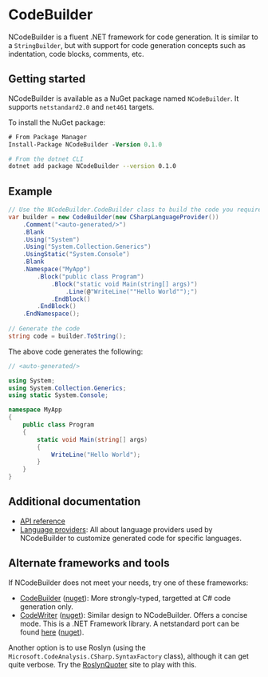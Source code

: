 # CodeBuilder
NCodeBuilder is a fluent .NET framework for code generation. It is similar to a `StringBuilder`, but with support for code generation concepts such as indentation, code blocks, comments, etc.

## Getting started
NCodeBuilder is available as a NuGet package named `NCodeBuilder`. It supports `netstandard2.0` and `net461` targets.

To install the NuGet package:

```ps
# From Package Manager
Install-Package NCodeBuilder -Version 0.1.0
```

```sh
# From the dotnet CLI
dotnet add package NCodeBuilder --version 0.1.0
```

## Example
```cs
// Use the NCodeBuilder.CodeBuilder class to build the code you require.
var builder = new CodeBuilder(new CSharpLanguageProvider())
    .Comment("<auto-generated/>")
    .Blank
    .Using("System")
    .Using("System.Collection.Generics")
    .UsingStatic("System.Console")
    .Blank
    .Namespace("MyApp")
        .Block("public class Program")
            .Block("static void Main(string[] args)")
                .Line(@"WriteLine(""Hello World"");")
            .EndBlock()
        .EndBlock()
    .EndNamespace();
    
// Generate the code
string code = builder.ToString();
```

The above code generates the following:
```cs
// <auto-generated/>

using System;
using System.Collection.Generics;
using static System.Console;

namespace MyApp
{
    public class Program
    {
        static void Main(string[] args)
        {
            WriteLine("Hello World");
        }
    }
}
```

## Additional documentation
* [API reference](./.docs/index.md)
* [Language providers](https://github.com/JeevanJames/CodeBuilder/wiki/Language-providers): All about language providers used by NCodeBuilder to customize generated code for specific languages.

## Alternate frameworks and tools
If NCodeBuilder does not meet your needs, try one of these frameworks:
* [CodeBuilder](https://github.com/etgryphon/codebuilder) ([nuget](https://www.nuget.org/packages/CodeBuilder)): More strongly-typed, targetted at C# code generation only.
* [CodeWriter](https://github.com/SaladLab/CodeWriter) ([nuget](https://www.nuget.org/packages/CodeWriter)): Similar design to NCodeBuilder. Offers a concise mode. This is a .NET Framework library. A netstandard port can be found [here](https://github.com/tteogi/CodeWriter) ([nuget](https://www.nuget.org/packages/CodeWriter.Core)).

Another option is to use Roslyn (using the `Microsoft.CodeAnalysis.CSharp.SyntaxFactory` class), although it can get quite verbose. Try the [RoslynQuoter](https://roslynquoter.azurewebsites.net) site to play with this.
